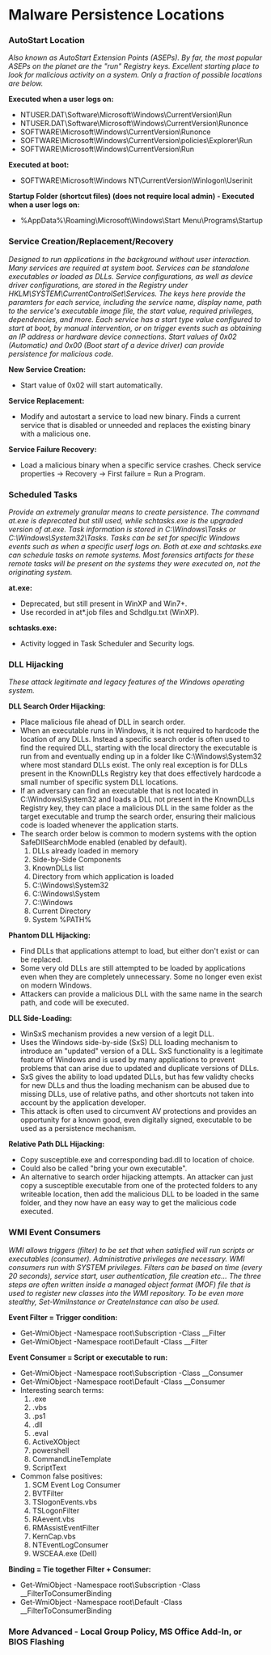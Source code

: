 # Malware Persistence Locations

### AutoStart Location

*Also known as AutoStart Extension Points (ASEPs). By far, the most popular ASEPs on the planet are the "run" Registry keys. Excellent starting place to look for malicious activity on a system. Only a fraction of possible locations are below.*

**Executed when a user logs on:**
- NTUSER.DAT\Software\Microsoft\Windows\CurrentVersion\Run
- NTUSER.DAT\Software\Microsoft\Windows\CurrentVersion\Runonce
- SOFTWARE\Microsoft\Windows\CurrentVersion\Runonce
- SOFTWARE\Microsoft\Windows\CurrentVersion\policies\Explorer\Run
- SOFTWARE\Microsoft\Windows\CurrentVersion\Run

**Executed at boot:**
- SOFTWARE\Microsoft\Windows NT\CurrentVersion\Winlogon\Userinit

**Startup Folder (shortcut files) (does not require local admin) - Executed when a user logs on:**
- %AppData%\Roaming\Microsoft\Windows\Start Menu\Programs\Startup

### Service Creation/Replacement/Recovery

*Designed to run applications in the background without user interaction. Many services are required at system boot. Services can be standalone executables or loaded as DLLs. Service configurations, as well as device driver configurations, are stored in the Registry under HKLM\SYSTEM\CurrentControlSet\Services. The keys here provide the paramters for each service, including the service name, display name, path to the service's executable image file, the start value, required privileges, dependencies, and more. Each service has a start type value configured to start at boot, by manual intervention, or on trigger events such as obtaining an IP address or hardware device connections. Start values of 0x02 (Automatic) and 0x00 (Boot start of a device driver) can provide persistence for malicious code.*

**New Service Creation:**
- Start value of 0x02 will start automatically.

**Service Replacement:**
- Modify and autostart a service to load new binary. Finds a current service that is disabled or unneeded and replaces the existing binary with a malicious one.

**Service Failure Recovery:**
- Load a malicious binary when a specific service crashes. Check service properties -> Recovery -> First failure = Run a Program.

### Scheduled Tasks

*Provide an extremely granular means to create persistence. The command at.exe is deprecated but still used, while schtasks.exe is the upgraded version of at.exe. Task information is stored in C:\Windows\Tasks or C:\Windows\System32\Tasks. Tasks can be set for specific Windows events such as when a specific userf logs on. Both at.exe and schtasks.exe can schedule tasks on remote systems. Most forensics artifacts for these remote tasks will be present on the systems they were executed on, not the originating system.*

**at.exe:**
- Deprecated, but still present in WinXP and Win7+.
- Use recorded in at*.job files and Schdlgu.txt (WinXP).

**schtasks.exe:**
- Activity logged in Task Scheduler and Security logs.

### DLL Hijacking

*These attack legitimate and legacy features of the Windows operating system.*

**DLL Search Order Hijacking:**
- Place malicious file ahead of DLL in search order.
- When an executable runs in Windows, it is not required to hardcode the location of any DLLs. Instead a specific search order is often used to find the required DLL, starting with the local directory the executable is run from and eventually ending up in a folder like C:\Windows\System32 where most standard DLLs exist. The only real exception is for DLLs present in the KnownDLLs Registry key that does effectively hardcode a small number of specific system DLL locations.
- If an adversary can find an executable that is not located in C:\Windows\System32 and loads a DLL not present in the KnownDLLs Registry key, they can place a malicious DLL in the same folder as the target executable and trump the search order, ensuring their malicious code is loaded whenever the application starts.
- The search order below is common to modern systems with the option SafeDllSearchMode enabled (enabled by default).
  1. DLLs already loaded in memory
  2. Side-by-Side Components
  3. KnownDLLs list
  4. Directory from which application is loaded
  5. C:\Windows\System32
  6. C:\Windows\System
  7. C:\Windows
  8. Current Directory
  9. System %PATH%

**Phantom DLL Hijacking:**
- Find DLLs that applications attempt to load, but either don't exist or can be replaced.
- Some very old DLLs are still attempted to be loaded by applications even when they are completely unnecessary. Some no longer even exist on modern Windows.
- Attackers can provide a malicious DLL with the same name in the search path, and code will be executed.

**DLL Side-Loading:**
- WinSxS mechanism provides a new version of a legit DLL.
- Uses the Windows side-by-side (SxS) DLL loading mechanism to introduce an "updated" version of a  DLL. SxS functionality is a legitimate feature of Windows and is used by many applications to prevent problems that can arise due to updated and duplicate versions of DLLs.
- SxS gives the ability to load updated DLLs, but has few validty checks for new DLLs and thus the loading mechanism can be abused due to missing DLLs, use of relative paths, and other shortcuts not taken into account by the application developer.
- This attack is often used to circumvent AV protections and provides an opportunity for a known good, even digitally signed, executable to be used as a persistence mechanism.

**Relative Path DLL Hijacking:**
- Copy susceptible.exe and corresponding bad.dll to location of choice.
- Could also be called "bring your own executable".
- An alternative to search order hijacking attempts. An attacker can just copy a susceptible executable from one of the protected folders to any writeable location, then add the malicious DLL to be loaded in the same folder, and they now have an easy way to get the malicious code executed.

### WMI Event Consumers

*WMI allows triggers (filter) to be set that when satisfied will run scripts or executables (consumer). Administrative privileges are necessary. WMI consumers run with SYSTEM privileges. Filters can be based on time (every 20 seconds), service start, user authentication, file creation etc... The three steps are often written inside a managed object format (MOF) file that is used to register new classes into the WMI repository. To be even more stealthy, Set-WmiInstance or CreateInstance can also be used.*

**Event Filter = Trigger condition:**
- Get-WmiObject -Namespace root\Subscription -Class __Filter
- Get-WmiObject -Namespace root\Default -Class __Filter

**Event Consumer = Script or executable to run:**
- Get-WmiObject -Namespace root\Subscription -Class __Consumer
- Get-WmiObject -Namespace root\Default -Class __Consumer
- Interesting search terms:
  1. .exe
  2. .vbs
  3. .ps1
  4. .dll
  5. .eval
  6. ActiveXObject
  7. powershell
  8. CommandLineTemplate
  9. ScriptText
- Common false positives:
  1. SCM Event Log Consumer
  2. BVTFilter
  3. TSlogonEvents.vbs
  4. TSLogonFilter
  5. RAevent.vbs
  6. RMAssistEventFilter
  7. KernCap.vbs
  8. NTEventLogConsumer
  9. WSCEAA.exe (Dell)

**Binding = Tie together Filter + Consumer:**
- Get-WmiObject -Namespace root\Subscription -Class __FilterToConsumerBinding
- Get-WmiObject -Namespace root\Default -Class __FilterToConsumerBinding

### More Advanced - Local Group Policy, MS Office Add-In, or BIOS Flashing
